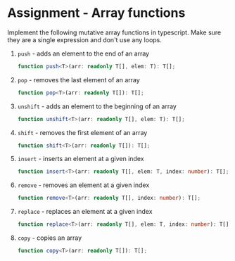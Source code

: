 # Assignment - Array functions

Implement the following mutative array functions in typescript. Make sure they are a single expression and don't use any loops.

1. `push` - adds an element to the end of an array

   ```typescript
   function push<T>(arr: readonly T[], elem: T): T[];
   ```

2. `pop` - removes the last element of an array

   ```typescript
   function pop<T>(arr: readonly T[]): T[];
   ```

3. `unshift` - adds an element to the beginning of an array

   ```typescript
   function unshift<T>(arr: readonly T[], elem: T): T[];
   ```

4. `shift` - removes the first element of an array

   ```typescript
   function shift<T>(arr: readonly T[]): T[];
   ```

5. `insert` - inserts an element at a given index

   ```typescript
   function insert<T>(arr: readonly T[], elem: T, index: number): T[];
   ```

6. `remove` - removes an element at a given index

   ```typescript
   function remove<T>(arr: readonly T[], index: number): T[];
   ```

7. `replace` - replaces an element at a given index

   ```typescript
   function replace<T>(arr: readonly T[], elem: T, index: number): T[];
   ```

8. `copy` - copies an array

   ```typescript
   function copy<T>(arr: readonly T[]): T[];
   ```
